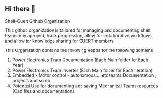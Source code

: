 ## Hi there 👋



Shell-Cuert Github Organization

This github organization is tailored for  managing and documenting shell teams megaproject, track progression, allow for collaborative workflows and allow for knowledge sharing for CUERT members

This Organization contains the following Repos for the following domains
1) Power Electronics Team Documentation (Each Main folder for Each Year)
2) Power Electronics Team Inverter (Each Main folder for Each Iteration)
3) Embedded - Motor control - autonomous.... etc teams Documentation , projects and so on
4) Potential Use for documenting and saving Mechanical Teams resources (Cad files and documentations


